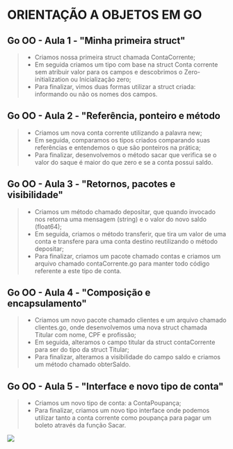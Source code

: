 # ORIENTAÇÃO A OBJETOS EM GO

## Go OO - Aula 1 - "Minha primeira struct"
> - Criamos nossa primeira struct chamada ContaCorrente;
> - Em seguida criamos um tipo com base na struct Conta corrente sem atribuir valor para os campos e descobrimos o Zero-initialization ou Inicialização zero;
> - Para finalizar, vimos duas formas utilizar a struct criada: informando ou não os nomes dos campos.

## Go OO - Aula 2 - "Referência, ponteiro e método
> - Criamos um nova conta corrente utilizando a palavra new;
> - Em seguida, comparamos os tipos criados comparando suas referências e entendemos o que são ponteiros na prática;
> - Para finalizar, desenvolvemos o método sacar que verifica se o valor do saque é maior do que zero e se a conta possui saldo.

## Go OO - Aula 3 - "Retornos, pacotes e visibilidade"
> - Criamos um método chamado depositar, que quando invocado nos retorna uma mensagem (string) e o valor do novo saldo (float64);
> - Em seguida, criamos o método transferir, que tira um valor de uma conta e transfere para uma conta destino reutilizando o método depositar;
> - Para finalizar, criamos um pacote chamado contas e criamos um arquivo chamado contaCorrente.go para manter todo código referente a este tipo de conta.

## Go OO - Aula 4 - "Composição e encapsulamento"
> - Criamos um novo pacote chamado clientes e um arquivo chamado clientes.go, onde desenvolvemos uma nova struct chamada Titular com nome, CPF e profissão;
> - Em seguida, alteramos o campo titular da struct contaCorrente para ser do tipo da struct Titular;
> - Para finalizar, alteramos a visibilidade do campo saldo e criamos um método chamado obterSaldo.

## Go OO - Aula 5 - "Interface e novo tipo de conta"
> - Criamos um novo tipo de conta: a ContaPoupança;
> - Para finalizar, criamos um novo tipo interface onde podemos utilizar tanto a conta corrente como poupança para pagar um boleto através da função Sacar.

![](/go_alura_logo.png)



